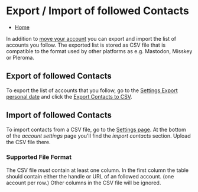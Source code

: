 # Export / Import of followed Contacts

* [Home](help)

In addition to [move your account](help/Move-Account) you can export and import the list of accounts you follow.
The exported list is stored as CSV file that is compatible to the format used by other platforms as e.g. Mastodon, Misskey or Pleroma.

## Export of followed Contacts

To export the list of accounts that you follow, go to the [Settings Export personal date](settings/userexport) and click the [Export Contacts to CSV](settings/userexport/contact).

## Import of followed Contacts

To import contacts from a CSV file, go to the [Settings page](settings).
At the bottom of the *account settings* page you'll find the *import contacts* section.
Upload the CSV file there.

### Supported File Format

The CSV file *must* contain at least one column.
In the first column the table should contain either the handle or URL of an followed account.
(one account per row.)
Other columns in the CSV file will be ignored.
